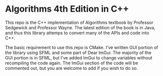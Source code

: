 # Algorithms 4th Edition in C++
This repo is the C++ implementation of Algorithms textbook by Professor Sedgewick and Professor Wayne. The latest edition of the book is in Java, and thus this library
attemps to convert many of the APIs and code into C++.

The basic requirement to use this repo is CMake. I've written GUI portion of the library using SFML and some part of Dear ImGui. The majority of the GUI portion is in
SFML, but I've added ImGui to change variables without recompiling the code again. The ImGui section of the code will be commented out, but you are welcome to add 
if you wish to do so.
